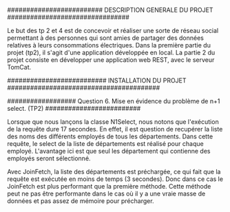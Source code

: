 ######################### DESCRIPTION GENERALE DU PROJET ################################

Le but des tp 2 et 4 est de concevoir et réaliser une sorte de réseau social permettant à des personnes qui sont amies de partager des données relatives à leurs consommations électriques. Dans la première partie du projet (tp2), il s'agit d'une application développée en local. La partie 2 du projet consiste en développer une application web REST, avec le serveur TomCat.


########################## INSTALLATION DU PROJET  ########################################



################## Question 6.  Mise en évidence du problème de n+1 select. (TP2) #########################

Lorsque que nous lançons la classe N1Select, nous notons que l'exécution de la requête dure 17 secondes. En effet, il est question de recupérer la liste des noms des différents employés de tous les départements. Dans cette requête, le select de la liste de départements est réalisé pour chaque employé. L'avantage ici est que seul les département qui contienne des employés seront sélectionné.

Avec JoinFetch, la liste des départements est préchargée, ce qui fait que la requête est exécutée en moins de temps (3 secondes). Donc dans ce cas le JoinFetch est plus performant que la première méthode. Cette méthode peut ne pas être performante dans le cas où il y a une vraie masse de données et pas assez de mémoire pour précharger.


